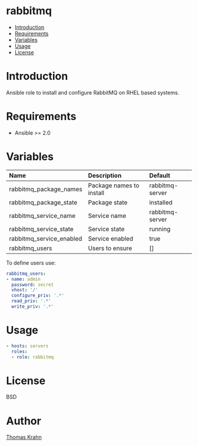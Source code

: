 rabbitmq
=========
- [Introduction](#introduction)
- [Requirements](#requirements)
- [Variables](#variables)
- [Usage](#usage)
- [License](#license)

# Introduction
Ansible role to install and configure RabbitMQ on RHEL based systems.

# Requirements
- Ansible >= 2.0

# Variables
| Name | Description | Default |
|:-----|:------------|:--------|
| rabbitmq_package_names | Package names to install | rabbitmq-server |
| rabbitmq_package_state | Package state | installed |
| rabbitmq_service_name | Service name | rabbitmq-server |
| rabbitmq_service_state | Service state | running |
| rabbitmq_service_enabled | Service enabled | true |
| rabbitmq_users | Users to ensure | [] |

To define users use:
```yaml
rabbitmq_users:
- name: admin
  password: secret
  vhost: '/'
  configure_priv: '.*'
  read_priv: '.*'
  write_priv: '.*'
```

# Usage
```yaml
- hosts: servers
  roles:
  - role: rabbitmq
```

# License

BSD

# Author
[Thomas Krahn](mailto:ntbc@gmx.net)
